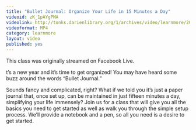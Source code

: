```yaml
---
title: "Bullet Journal: Organize Your Life in 15 Minutes a Day"
videoid: zK_1pAYgPMA
videolink: http://tonks.darienlibrary.org/1/archives/video/learnmore/20170111_bullet_journals.mp4
videoformat: MP4
category: learnmore
layout: video
published: yes
---
```


This class was originally streamed on Facebook Live. 

t’s a new year and it’s time to get organized! You may have heard some buzz around the words “Bullet Journal.”

Sounds fancy and complicated, right? What if we told you it’s just a paper journal that, once set up, can be maintained in just fifteen minutes a day, simplifying your life immensely? Join us for a class that will give you all the basics you need to get started as well as walk you through the simple setup process. We’ll provide a notebook and a pen, so all you need is a desire to get started.
